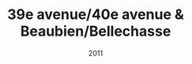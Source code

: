 ---
title: 39e avenue/40e avenue & Beaubien/Bellechasse
date: '2011'
type: ruelle_verte
district: 'Rosemont'
position: { lng: -73.56888236752863, lat: 45.572034043329666 }
---
